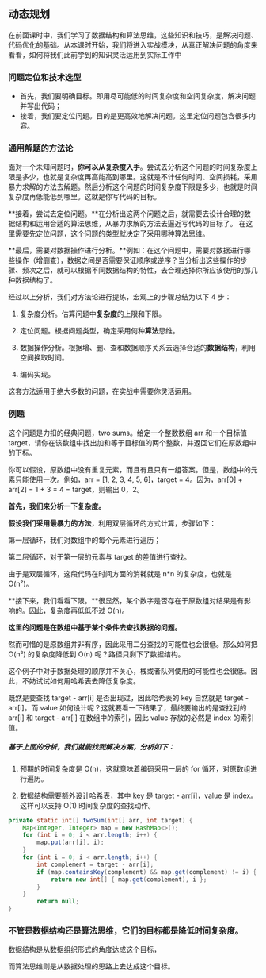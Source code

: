 ## 动态规划

在前面课时中，我们学习了数据结构和算法思维，这些知识和技巧，是解决问题、代码优化的基础。从本课时开始，我们将进入实战模块，从真正解决问题的角度来看看，如何将我们此前学到的知识灵活运用到实际工作中

### 问题定位和技术选型

- 首先，我们要明确目标。即用尽可能低的时间复杂度和空间复杂度，解决问题并写出代码；
- 接着，我们要定位问题。目的是更高效地解决问题。这里定位问题包含很多内容。

### 通用解题的方法论

面对一个未知问题时，**你可以从复杂度入手**。尝试去分析这个问题的时间复杂度上限是多少，也就是复杂度再高能高到哪里。这就是不计任何时间、空间损耗，采用暴力求解的方法去解题。然后分析这个问题的时间复杂度下限是多少，也就是时间复杂度再低能低到哪里。这就是你写代码的目标。

**接着，尝试去定位问题。**在分析出这两个问题之后，就需要去设计合理的数据结构和运用合适的算法思维，从暴力求解的方法去逼近写代码的目标了。
在这里需要先定位问题，这个问题的类型就决定了采用哪种算法思维。

**最后，需要对数据操作进行分析。**例如：在这个问题中，需要对数据进行哪些操作（增删查），数据之间是否需要保证顺序或逆序？当分析出这些操作的步骤、频次之后，就可以根据不同数据结构的特性，去合理选择你所应该使用的那几种数据结构了。

经过以上分析，我们对方法论进行提练，宏观上的步骤总结为以下 4 步：

1. 复杂度分析。估算问题中**复杂度**的上限和下限。

2. 定位问题。根据问题类型，确定采用何种**算法**思维。

3. 数据操作分析。根据增、删、查和数据顺序关系去选择合适的**数据结构**，利用空间换取时间。

4. 编码实现。


这套方法适用于绝大多数的问题，在实战中需要你灵活运用。

### 例题

这个问题是力扣的经典问题，two sums。给定一个整数数组 arr 和一个目标值 target，请你在该数组中找出加和等于目标值的两个整数，并返回它们在原数组中的下标。

你可以假设，原数组中没有重复元素，而且有且只有一组答案。但是，数组中的元素只能使用一次。例如，arr = [1, 2, 3, 4, 5, 6]，target = 4。因为，arr[0] + arr[2] = 1 + 3 = 4 = target，则输出 0，2。

**首先，我们来分析一下复杂度。**

**假设我们采用最暴力的方法**，利用双层循环的方式计算，步骤如下：

第一层循环，我们对数组中的每个元素进行遍历；

第二层循环，对于第一层的元素与 target 的差值进行查找。

由于是双层循环，这段代码在时间方面的消耗就是 n*n 的复杂度，也就是 O(n²)。

**接下来，我们看看下限。**很显然，某个数字是否存在于原数组对结果是有影响的。因此，复杂度再低低不过 O(n)。

**这里的问题是在数组中基于某个条件去查找数据的问题。**

然而可惜的是原数组并非有序，因此采用二分查找的可能性也会很低。那么如何把 O(n²) 的复杂度降低到 O(n) 呢？路径只剩下了数据结构。

这个例子中对于数据处理的顺序并不关心，栈或者队列使用的可能性也会很低。因此，不妨试试如何用哈希表去降低复杂度。

既然是要查找 target - arr[i] 是否出现过，因此哈希表的 key 自然就是 target - arr[i]。而 value 如何设计呢？这就要看一下结果了，最终要输出的是查找到的 arr[i] 和 target - arr[i] 在数组中的索引，因此 value 存放的必然是 index 的索引值。

##### **基于上面的分析，我们就能找到解决方案，分析如下：**

1. 预期的时间复杂度是 O(n)，这就意味着编码采用一层的 for 循环，对原数组进行遍历。

2. 数据结构需要额外设计哈希表，其中 key 是 target - arr[i]，value 是 index。这样可以支持 O(1) 时间复杂度的查找动作。

```java
private static int[] twoSum(int[] arr, int target) {
	Map<Integer, Integer> map = new HashMap<>();
	for (int i = 0; i < arr.length; i++) {
		map.put(arr[i], i);
	}
	for (int i = 0; i < arr.length; i++) {
		int complement = target - arr[i];
		if (map.containsKey(complement) && map.get(complement) != i) {
			return new int[] { map.get(complement), i };
		}
	}
        return null;
}

```

### 不管是数据结构还是算法思维，它们的目标都是降低时间复杂度。

数据结构是从数据组织形式的角度达成这个目标，

而算法思维则是从数据处理的思路上去达成这个目标。